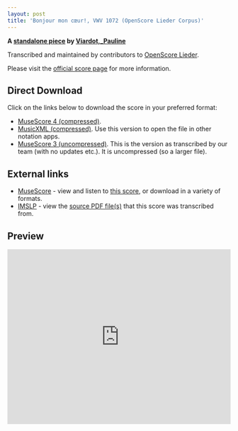 ```yaml
---
layout: post
title: 'Bonjour mon cœur!, VWV 1072 (OpenScore Lieder Corpus)'
---
```


__A [standalone piece](https://fourscoreandmore.org/openscore/lieder/Viardot%2C_Pauline/_/) by [Viardot,_Pauline](https://fourscoreandmore.org/openscore/lieder/Viardot%2C_Pauline)__

Transcribed and maintained by contributors to [OpenScore Lieder].

Please visit the [official score page] for more information.

[official score page]: https://musescore.com/openscore-lieder-corpus/scores/6574373
[OpenScore Lieder]: https://musescore.com/openscore-lieder-corpus

## Direct Download

Click on the links below to download the score in your preferred format:
- [MuseScore 4 (compressed)](https://fourscoreandmore.org/openscore/lieder/Viardot%2C_Pauline/_/Bonjour_mon_c%C5%93ur%21%2C_VWV_1072.mscz).
- [MusicXML (compressed)](https://fourscoreandmore.org/openscore/lieder/Viardot%2C_Pauline/_/Bonjour_mon_c%C5%93ur%21%2C_VWV_1072.mxl). Use this version to open the file in other notation apps.
- [MuseScore 3 (uncompressed)](https://raw.githubusercontent.com/OpenScore/Lieder/refs/heads/main/scores/Viardot%2C_Pauline/_/Bonjour_mon_c%C5%93ur%21%2C_VWV_1072/lc6574373.mscx). This is the version as transcribed by our team (with no updates etc.). It is uncompressed (so a larger file).

## External links

- [MuseScore] - view and listen to [this score][MuseScore], or download in a variety of formats.
- [IMSLP] - view the [source PDF file(s)][IMSLP] that this score was transcribed from.

[MuseScore]: https://musescore.com/score/6574373
[IMSLP]: https://imslp.org/wiki/Special:ReverseLookup/424353

## Preview

<iframe width="100%" height="394" src="https://musescore.com/openscore-lieder-corpus/scores/6574373/embed" frameborder="0" allowfullscreen allow="autoplay; fullscreen"></iframe>
